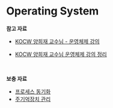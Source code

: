 # Operating System

**참고 자료**

- [KOCW 양희재 교수님 - 운영체제 강의](http://www.kocw.net/home/cview.do?cid=5c3c30382c7bbcf6)

- [KOCW 양희재 교수님 운영체제 강의 정리](https://velog.io/@codemcd/series/%EC%9A%B4%EC%98%81%EC%B2%B4%EC%A0%9C-KOCW-%EC%96%91%ED%9D%AC%EC%9E%AC-%EA%B5%90%EC%88%98%EB%8B%98-%EA%B0%95%EC%9D%98-%EC%A0%95%EB%A6%AC)

<br>

**보충 자료**

- [프로세스 동기화](./보충자료/프로세스_동기화.md)
- [주기억장치 관리](./보충자료/주기억장치_관리.md)

<br>

